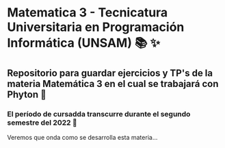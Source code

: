 # Matematica 3 - Tecnicatura Universitaria en Programación Informática (UNSAM) :books: :sparkles:

## Repositorio para guardar ejercicios y TP's de la materia Matemática 3 en el cual se trabajará con Phyton :snake:

### El período de cursadda transcurre durante el segundo semestre del 2022 	:date:

 Veremos que onda como se desarrolla esta materia...
